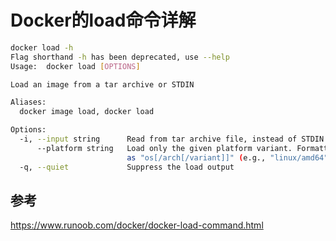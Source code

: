 # Docker的load命令详解

```bash
docker load -h
Flag shorthand -h has been deprecated, use --help
Usage:  docker load [OPTIONS]

Load an image from a tar archive or STDIN

Aliases:
  docker image load, docker load

Options:
  -i, --input string      Read from tar archive file, instead of STDIN
      --platform string   Load only the given platform variant. Formatted
                          as "os[/arch[/variant]]" (e.g., "linux/amd64")
  -q, --quiet             Suppress the load output
```

## 参考

https://www.runoob.com/docker/docker-load-command.html
